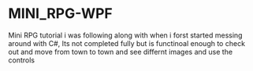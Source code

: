 # MINI_RPG-WPF
 Mini RPG tutorial i was following along with when i forst started messing around with C#, Its not completed fully but is functinoal enough to check out and move from town to town and see differnt images and use the controls
